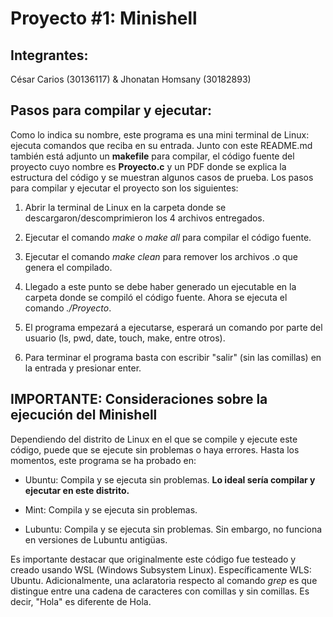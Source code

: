 # Proyecto #1: Minishell

## Integrantes: 

César Carios (30136117) & Jhonatan Homsany (30182893)

## Pasos para compilar y ejecutar:

Como lo indica su nombre, este programa es una mini terminal de Linux: ejecuta comandos que reciba en su entrada. Junto con este README.md también está adjunto un **makefile** para compilar, el código fuente del proyecto cuyo nombre es **Proyecto.c** y un PDF donde se explica la estructura del código y se muestran algunos casos de prueba. Los pasos para compilar y ejecutar el proyecto son los siguientes:

1. Abrir la terminal de Linux en la carpeta donde se descargaron/descomprimieron los 4 archivos entregados.

2. Ejecutar el comando _make_ o _make all_ para compilar el código fuente.

3. Ejecutar el comando _make clean_ para remover los archivos .o que genera el compilado.

4. Llegado a este punto se debe haber generado un ejecutable en la carpeta donde se compiló el código fuente. Ahora se ejecuta el comando _./Proyecto_.

5. El programa empezará a ejecutarse, esperará un comando por parte del usuario (ls, pwd, date, touch, make, entre otros).

6. Para terminar el programa basta con escribir "salir" (sin las comillas) en la entrada y presionar enter.

## IMPORTANTE: Consideraciones sobre la ejecución del Minishell

Dependiendo del distrito de Linux en el que se compile y ejecute este código, puede que se ejecute sin problemas o haya errores. Hasta los momentos, este programa se ha probado en:

* Ubuntu: Compila y se ejecuta sin problemas. **Lo ideal sería compilar y ejecutar en este distrito.**

* Mint: Compila y se ejecuta sin problemas.

* Lubuntu: Compila y se ejecuta sin problemas. Sin embargo, no funciona en versiones de Lubuntu antigüas.

Es importante destacar que originalmente este código fue testeado y creado usando WSL (Windows Subsystem Linux). Específicamente WLS: Ubuntu. Adicionalmente, una aclaratoria respecto al comando _grep_ es que distingue entre una cadena de caracteres con comillas y sin comillas. Es decir, "Hola" es diferente de Hola. 
